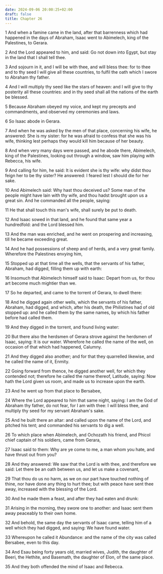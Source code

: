 ```yaml
---
date: 2024-09-06 20:00:25+02:00
draft: false
title: Chapter 26
---
```




1 And when a famine came in the land, after that barrenness which had happened in the days of Abraham, Isaac went to Abimelech, king of the Palestines, to Gerara.

2 And the Lord appeared to him, and said: Go not down into Egypt, but stay in the land that I shall tell thee.

3 And sojourn in it, and I will be with thee, and will bless thee: for to thee and to thy seed I will give all these countries, to fulfil the oath which I swore to Abraham thy father.

4 And I will multiply thy seed like the stars of heaven: and I will give to thy posterity all these countries: and in thy seed shall all the nations of the earth be blessed.

5 Because Abraham obeyed my voice, and kept my precepts and commandments, and observed my ceremonies and laws.

6 So Isaac abode in Gerara.

7 And when he was asked by the men of that place, concerning his wife, he answered: She is my sister: for he was afraid to confess that she was his wife, thinking lest perhaps they would kill him because of her beauty.

8 And when very many days were passed, and he abode there, Abimelech, king of the Palestines, looking out through a window, saw him playing with Rebecca, his wife.

9 And calling for him, he said: It is evident she is thy wife: why didst thou feign her to be thy sister? He answered: I feared lest I should die for her sake.

10 And Abimelech said: Why hast thou deceived us? Some man of the people might have lain with thy wife, and thou hadst brought upon us a great sin. And he commanded all the people, saying:

11 He that shall touch this man's wife, shall surely be put to death.

12 And Isaac sowed in that land, and he found that same year a hundredfold: and the Lord blessed him.

13 And the man was enriched, and he went on prospering and increasing, till he became exceeding great.

14 And he had possessions of sheep and of herds, and a very great family. Wherefore the Palestines envying him,

15 Stopped up at that time all the wells, that the servants of his father, Abraham, had digged, filling them up with earth:

16 Insomuch that Abimelech himself said to Isaac: Depart from us, for thou art become much mightier than we.

17 So he departed, and came to the torrent of Gerara, to dwell there:

18 And he digged again other wells, which the servants of his father, Abraham, had digged, and which, after his death, the Philistines had of old stopped up: and he called them by the same names, by which his father before had called them.

19 And they digged in the torrent, and found living water:

20 But there also the herdsmen of Gerara strove against the herdsmen of Isaac, saying: It is our water. Wherefore he called the name of the well, on occasion of that which had happened, Calumny.

21 And they digged also another; and for that they quarrelled likewise, and he called the name of it, Enmity.

22 Going forward from thence, he digged another well, for which they contended not; therefore he called the name thereof, Latitude, saying: Now hath the Lord given us room, and made us to increase upon the earth.

23 And he went up from that place to Bersabee,

24 Where the Lord appeared to him that same night, saying: I am the God of Abraham thy father, do not fear, for I am with thee: I will bless thee, and multiply thy seed for my servant Abraham's sake.

25 And he built there an altar: and called upon the name of the Lord, and pitched his tent; and commanded his servants to dig a well.

26 To which place when Abimelech, and Ochozath his friend, and Phicol chief captain of his soldiers, came from Gerara,

27 Isaac said to them: Why are ye come to me, a man whom you hate, and have thrust out from you?

28 And they answered: We saw that the Lord is with thee, and therefore we said: Let there be an oath between us, and let us make a covenant,

29 That thou do us no harm, as we on our part have touched nothing of thine, nor have done any thing to hurt thee; but with peace have sent thee away, increased with the blessing of the Lord.

30 And he made them a feast, and after they had eaten and drunk:

31 Arising in the morning, they swore one to another: and Isaac sent them away peaceably to their own home.

32 And behold, the same day the servants of Isaac came, telling him of a well which they had digged, and saying: We have found water.

33 Whereupon he called it Abundance: and the name of the city was called Bersabee, even to this day.

34 And Esau being forty years old, married wives, Judith, the daughter of Beeri, the Hethite, and Basemath, the daughter of Elon, of the same place.

35 And they both offended the mind of Isaac and Rebecca.

